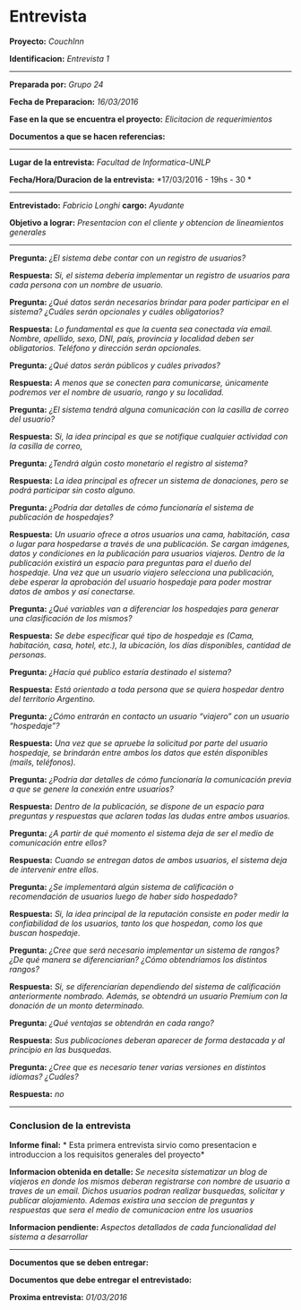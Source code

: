 # **Entrevista**



**Proyecto:** *CouchInn*

**Identificacion:** *Entrevista 1*

---

**Preparada por:** *Grupo 24*

**Fecha de Preparacion:** *16/03/2016*

**Fase en la que se encuentra el proyecto:** *Elicitacion de requerimientos*

**Documentos a que se hacen referencias:**

---

**Lugar de la entrevista:** *Facultad de Informatica-UNLP*

**Fecha/Hora/Duracion de la entrevista:** *17/03/2016 - 19hs - 30 *

---

**Entrevistado:** *Fabricio Longhi*   **cargo:** *Ayudante*

**Objetivo a lograr:** *Presentacion con el cliente y obtencion de lineamientos generales*

---


**Pregunta:** *¿El sistema debe contar con un registro de usuarios?*

**Respuesta:** *Si, el sistema debería implementar un registro de usuarios para cada persona con un nombre de usuario.*


**Pregunta:** *¿Qué datos serán necesarios brindar para poder participar en el sistema? ¿Cuáles serán opcionales y cuáles obligatorios?*

**Respuesta:** *Lo fundamental es que la cuenta sea conectada vía email. Nombre, apellido, sexo, DNI, país, provincia y localidad deben ser obligatorios. Teléfono y dirección serán opcionales.*


**Pregunta:** *¿Qué datos serán públicos y cuáles privados?*

**Respuesta:** *A menos que se conecten para comunicarse, únicamente podremos ver el nombre de usuario, rango y su localidad.*


**Pregunta:** *¿El sistema tendrá alguna comunicación con la casilla de correo del usuario?*

**Respuesta:** *Si, la idea principal es que se notifique cualquier actividad con la casilla de correo,*


**Pregunta:** *¿Tendrá algún costo monetario el registro al sistema?*

**Respuesta:** *La idea principal es ofrecer un sistema de donaciones, pero se podrá participar sin costo alguno.*


**Pregunta:** *¿Podría dar detalles de cómo funcionaría el sistema de publicación de hospedajes?*

**Respuesta:** *Un usuario ofrece a otros usuarios una cama, habitación, casa o lugar para hospedarse a través de una publicación. Se cargan imágenes, datos y condiciones en la publicación para usuarios viajeros. Dentro de la publicación existirá un espacio para preguntas para el dueño del hospedaje. Una vez que un usuario viajero selecciona una publicación, debe esperar la aprobación del usuario hospedaje para poder mostrar datos de ambos y así conectarse.*


**Pregunta:** *¿Qué variables van a diferenciar los hospedajes para generar una clasificación de los mismos?*

**Respuesta:** *Se debe especificar qué tipo de hospedaje es (Cama, habitación, casa, hotel, etc.), la ubicación, los días disponibles, cantidad de personas.*


**Pregunta:** *¿Hacia qué publico estaría destinado el sistema?*

**Respuesta:** *Está orientado a toda persona que se quiera hospedar dentro del territorio Argentino.*


**Pregunta:** *¿Cómo entrarán en contacto un usuario “viajero” con un usuario “hospedaje”?*

**Respuesta:** *Una vez que se apruebe la solicitud por parte del usuario hospedaje, se brindarán entre ambos los datos que estén disponibles (mails, teléfonos).*


**Pregunta:** *¿Podría dar detalles de cómo funcionaría la comunicación previa a que se genere la conexión entre usuarios?*

**Respuesta:** *Dentro de la publicación, se dispone de un espacio para preguntas y respuestas que aclaren todas las dudas entre ambos usuarios.*


**Pregunta:** *¿A partir de qué momento el sistema deja de ser el medio de comunicación entre ellos?*

**Respuesta:** *Cuando se entregan datos de ambos usuarios, el sistema deja de intervenir entre ellos.*


**Pregunta:** *¿Se implementará algún sistema de calificación o recomendación de usuarios luego de haber sido hospedado?*

**Respuesta:** *Si, la idea principal de la reputación consiste en poder medir la confiabilidad de los usuarios, tanto los que hospedan, como los que buscan hospedaje.*


**Pregunta:** *¿Cree que será necesario implementar un sistema de rangos? ¿De qué manera se diferenciarían? ¿Cómo obtendríamos los distintos rangos?*

**Respuesta:** *Si, se diferenciarían dependiendo del sistema de calificación anteriormente nombrado. Además, se obtendrá un usuario Premium con la donación de un monto determinado.*


**Pregunta:** *¿Qué ventajas se obtendrán en cada rango?*

**Respuesta:** *Sus publicaciones deberan aparecer de forma destacada  y al principio en las busquedas.*


**Pregunta:** *¿Cree que es necesario tener varias versiones en distintos idiomas? ¿Cuáles?*

**Respuesta:** *no*


---

### Conclusion de la entrevista

**Informe final:** * Esta primera entrevista sirvio como presentacion e introduccion a los requisitos generales del proyecto*

**Informacion obtenida en detalle:** *Se necesita sistematizar un blog de viajeros en donde los mismos deberan registrarse con nombre de usuario a traves de un email. Dichos usuarios podran realizar busquedas, solicitar y publicar alojamiento. Ademas existira una seccion de preguntas y respuestas que sera el medio de comunicacion entre los usuarios*

**Informacion pendiente:** *Aspectos detallados de cada funcionalidad del sistema a desarrollar*

---

**Documentos que se deben entregar:** 

**Documentos que debe entregar el entrevistado:**

**Proxima entrevista:** *01/03/2016*